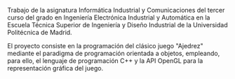 Trabajo de la asignatura Informática Industrial y Comunicaciones del tercer curso del grado en Ingeniería Electrónica Industrial y Automática 
en la Escuela Técnica Superior de Ingeniería y Diseño Industrial de la Universidad Politécnica de Madrid.

El proyecto consiste en la programación del clásico juego "Ajedrez" mediante el paradigma de programación orientada a objetos, empleando, para ello, el lenguaje de 
programación C++ y la API OpenGL para la representación gráfica del juego.
